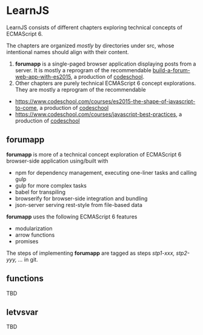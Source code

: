 # LearnJS

LearnJS consists of different chapters exploring technical concepts of ECMAScript 6.

The chapters are organized _mostly_ by directories under src, whose intentional names should align with their content.

1. **forumapp** is a single-paged browser application displaying posts from a server. It is mostly a reprogram of the recommendable [build-a-forum-web-app-with-es2015](https://www.codeschool.com/screencasts/build-a-forum-web-app-with-es2015), a production of [codeschool](https://www.codeschool.com). 
2. Other chapters are purely technical ECMAScript 6 concept explorations. They are mostly a reprogram of the recommendable 
  - https://www.codeschool.com/courses/es2015-the-shape-of-javascript-to-come, a production of [codeschool](https://www.codeschool.com)
  - https://www.codeschool.com/courses/javascript-best-practices, a production of [codeschool](https://www.codeschool.com)

## **forumapp**
**forumapp** is more of a technical concept exploration of ECMAScript 6 browser-side application using/built with
- npm for dependency management, executing one-liner tasks and calling gulp
- gulp for more complex tasks
- babel for transpiling
- browserify for browser-side integration and bundling
- json-server serving rest-style from file-based data

**forumapp** uses the following ECMAScript 6 features
- modularization
- arrow functions
- promises

The steps of implementing **forumapp** are tagged as steps _stp1-xxx, stp2-yyy, ..._ in git.

## **functions**
TBD

## **letvsvar**
TBD
